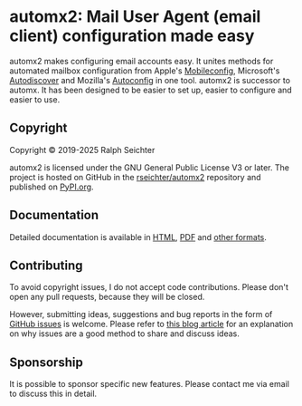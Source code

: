 # automx2: Mail User Agent (email client) configuration made easy

automx2 makes configuring email accounts easy. It unites methods for automated mailbox configuration from Apple's
[Mobileconfig](https://support.apple.com/de-de/guide/profile-manager/pmdbd71ebc9/mac), Microsoft's
[Autodiscover](https://docs.microsoft.com/de-de/exchange/architecture/client-access/autodiscover?view=exchserver-2019)
and Mozilla's [Autoconfig](https://developer.mozilla.org/de/docs/Mozilla/Thunderbird/Autokonfiguration) in one tool.
automx2 is successor to automx. It has been designed to be easier to set up, easier to configure and easier to use.

## Copyright

Copyright © 2019-2025 Ralph Seichter

automx2 is licensed under the GNU General Public License V3 or later. The project is hosted on GitHub in the
[rseichter/automx2](https://github.com/rseichter/automx2) repository and published on
[PyPI.org](https://pypi.org/project/automx2/).

## Documentation

Detailed documentation is available in [HTML](https://rseichter.github.io/automx2/),
[PDF](https://github.com/rseichter/automx2/blob/master/docs/automx2.pdf) and
[other formats](https://github.com/rseichter/automx2/blob/master/docs).

## Contributing

To avoid copyright issues, I do not accept code contributions. Please don't
open any pull requests, because they will be closed.

However, submitting ideas, suggestions and bug reports in the form of
[GitHub issues](https://github.com/rseichter/automx2/issues) is welcome.
Please refer to
[this blog article](https://about.gitlab.com/blog/2016/03/03/start-with-an-issue/)
for an explanation on why issues are a good method to share and discuss ideas.

## Sponsorship

It is possible to sponsor specific new features. Please contact me via email to discuss this in detail.
